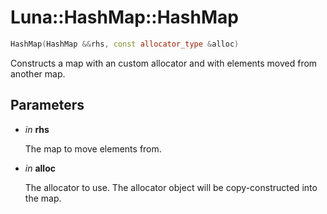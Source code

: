 # Luna::HashMap::HashMap

```c++
HashMap(HashMap &&rhs, const allocator_type &alloc)
```

Constructs a map with an custom allocator and with elements moved from another map. 



## Parameters
* *in* **rhs**

    The map to move elements from. 

* *in* **alloc**

    The allocator to use. The allocator object will be copy-constructed into the map. 

